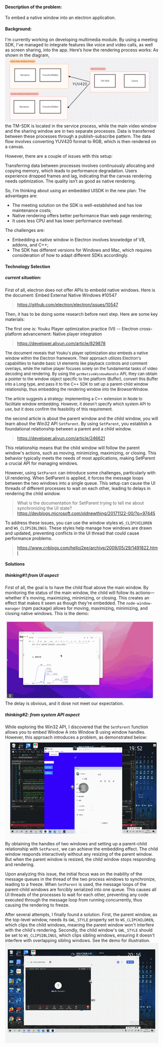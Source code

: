 #### Description of the problem:

To embed a native window into an electron application.

#### Background:

I'm currently working on developing multimedia module. By using a meeting SDK, I've managed to integrate features like voice and video calls, as well as screen sharing, into the app. Here’s how the rendering process works: As shown in the diagram,
![alt text](<images/rendering process.png>)
the TM-SDK is located in the service process, while the main video window and the sharing window are in two separate processes. Data is transferred between these processes through a publish-subscribe pattern. The data flow involves converting YUV420 format to RGB, which is then rendered on a canvas.

However, there are a couple of issues with this setup:

Transferring data between processes involves continuously allocating and copying memory, which leads to performance degradation.
Users experience dropped frames and lag, indicating that the canvas rendering needs optimization. The quality isn’t as good as native rendering.

So, I'm thinking about using an embedded UISDK in the new plan:
The advantages are:

- The meeting solution on the SDK is well-established and has low maintenance costs;
- Native rendering offers better performance than web page rendering;
- It uses less CPU and has lower performance overhead.

The challenges are:

- Embedding a native window in Electron involves knowledge of V8, addons, and C++;
- The SDK has different versions for Windows and Mac, which requires consideration of how to adapt different SDKs accordingly.

#### Technology Selection

##### current situation:

First of all, electron does not offer APIs to embedd native windows. Here is the document:
Embed External Native Windows #10547

> https://github.com/electron/electron/issues/10547

Then, it has to be doing some research before next step. Here are some key materials:

The first one is: Youku Player optimization practice (VI) -- Electron cross-platform advancement: Native player integration

> https://developer.aliyun.com/article/829878

<font size=2>The document reveals that Youku's player optimization also embeds a native window within the Electron framework. Their approach utilizes Electron's capabilities to handle basic UI elements like playback controls and comment overlays, while the native player focuses solely on the fundamental tasks of video decoding and rendering. By using the `getNativeWindowHandle` API, they can obtain a pointer to the window object specific to the platform (Buffer), convert this Buffer into a Long type, and pass it to the C++ SDK to set up a parent-child window relationship, thus embedding the rendering window into the BrowserWindow.

The article suggests a strategy: implementing a C++ extension in Node to facilitate window embedding. However, it doesn't specify which system API to use, but it does confirm the feasibility of this requirement.</font>


the second article is about the parent window and the child window, you will learn about the Win32 API `SetParent`. By using `SetParent`, you establish a foundational relationship between a parent and a child window. 
>https://developer.aliyun.com/article/246621 

This relationship means that the child window will follow the parent window's actions, such as moving, minimizing, maximizing, or closing. This behavior typically meets the needs of most applications, making SetParent a crucial API for managing windows.

However, using `SetParent` can introduce some challenges, particularly with UI rendering. When SetParent is applied, it forces the message loops between the two windows into a single queue. This setup can cause the UI threads of different processes to wait on each other, leading to delays in rendering the child window.
> What is the documentation for SetParent trying to tell me about synchronizing the UI state?
> https://devblogs.microsoft.com/oldnewthing/20171122-00/?p=97445

To address these issues, you can use the window styles `WS_CLIPCHILDREN` and `WS_CLIPSIBLINGS`. These styles help manage how windows are drawn and updated, preventing conflicts in the UI thread that could cause performance problems. 
> https://www.cnblogs.com/helloj2ee/archive/2009/05/29/1491822.html

#### Solutions
##### thinking#1:from UI aspect
First of all, the goal is to have the child float above the main window. By monitoring the status of the main window, the child will follow its actions—whether it's moving, maximizing, minimizing, or closing. This creates an effect that makes it seem as though they're embedded.  The `node-window-manager` (npm package) allows for moving, maximizing, minimizing, and closing native windows. This is the demo:

![alt text](images/Ui.gif)
The delay is obvious, and it dose not meet our expectation.  

##### thinking#2: from system API aspect
While exploring the Win32 API, I discovered that the `SetParent` function allows you to embed Window A into Window B using window handles. However, this approach introduces a problem, as demonstrated below: 
![alt text](images/noRendering.gif)
By obtaining the handles of two windows and setting up a parent-child relationship with `SetParent`, we can achieve the embedding effect. The child window responds interactively without any resizing of the parent window. But when the parent window is resized, the child window stops responding and rendering.

Upon analyzing this issue, the initial focus was on the inability of the message queues in the thread of the two process windows to synchronize, leading to a freeze. When `SetParent` is used, the message loops of the parent-child windows are forcibly serialized into one queue. This causes all UI threads of the processes to wait for each other, preventing any code executed through the message loop from running concurrently, thus causing the rendering to freeze.

After several attempts, I finally found a solution. First, the parent window, as the top-level window, needs its `GWL_STYLE` property set to `WS_CLIPCHILDREN`, which clips the child windows, meaning the parent window won't interfere with the child's rendering. Secondly, the child window's `GWL_STYLE` should be set to `WS_CLIPSIBLINGS`, which clips sibling windows, ensuring it doesn't interfere with overlapping sibling windows. See the demo for illustration.
![alt text](images/Rendering.gif)

